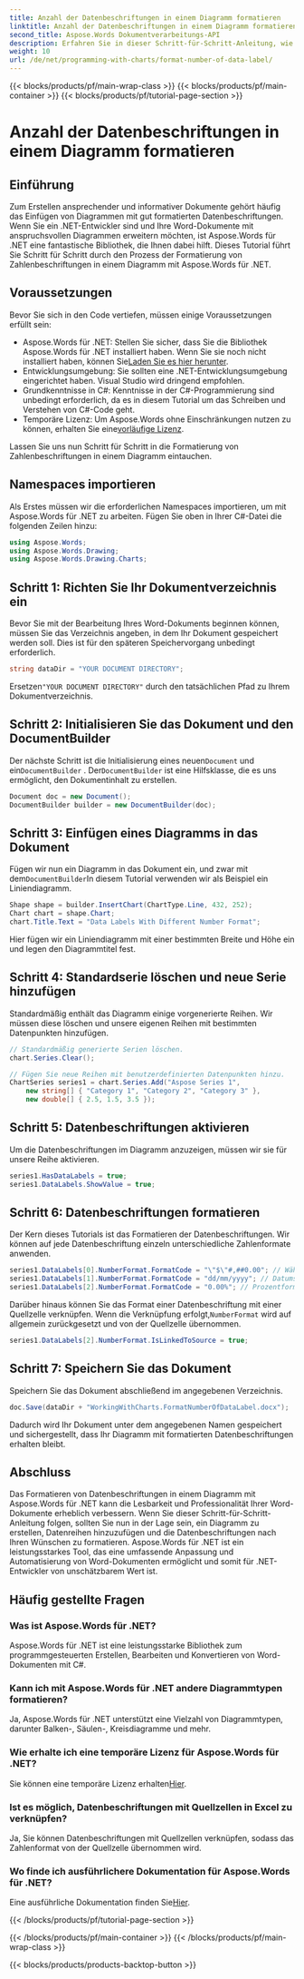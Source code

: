 ```yaml
---
title: Anzahl der Datenbeschriftungen in einem Diagramm formatieren
linktitle: Anzahl der Datenbeschriftungen in einem Diagramm formatieren
second_title: Aspose.Words Dokumentverarbeitungs-API
description: Erfahren Sie in dieser Schritt-für-Schritt-Anleitung, wie Sie mit Aspose.Words für .NET Datenbeschriftungen in Diagrammen formatieren. Verbessern Sie Ihre Word-Dokumente mühelos.
weight: 10
url: /de/net/programming-with-charts/format-number-of-data-label/
---
```


{{< blocks/products/pf/main-wrap-class >}}
{{< blocks/products/pf/main-container >}}
{{< blocks/products/pf/tutorial-page-section >}}

# Anzahl der Datenbeschriftungen in einem Diagramm formatieren

## Einführung

Zum Erstellen ansprechender und informativer Dokumente gehört häufig das Einfügen von Diagrammen mit gut formatierten Datenbeschriftungen. Wenn Sie ein .NET-Entwickler sind und Ihre Word-Dokumente mit anspruchsvollen Diagrammen erweitern möchten, ist Aspose.Words für .NET eine fantastische Bibliothek, die Ihnen dabei hilft. Dieses Tutorial führt Sie Schritt für Schritt durch den Prozess der Formatierung von Zahlenbeschriftungen in einem Diagramm mit Aspose.Words für .NET.

## Voraussetzungen

Bevor Sie sich in den Code vertiefen, müssen einige Voraussetzungen erfüllt sein:

-  Aspose.Words für .NET: Stellen Sie sicher, dass Sie die Bibliothek Aspose.Words für .NET installiert haben. Wenn Sie sie noch nicht installiert haben, können Sie[Laden Sie es hier herunter](https://releases.aspose.com/words/net/).
- Entwicklungsumgebung: Sie sollten eine .NET-Entwicklungsumgebung eingerichtet haben. Visual Studio wird dringend empfohlen.
- Grundkenntnisse in C#: Kenntnisse in der C#-Programmierung sind unbedingt erforderlich, da es in diesem Tutorial um das Schreiben und Verstehen von C#-Code geht.
-  Temporäre Lizenz: Um Aspose.Words ohne Einschränkungen nutzen zu können, erhalten Sie eine[vorläufige Lizenz](https://purchase.aspose.com/temporary-license/).

Lassen Sie uns nun Schritt für Schritt in die Formatierung von Zahlenbeschriftungen in einem Diagramm eintauchen.

## Namespaces importieren

Als Erstes müssen wir die erforderlichen Namespaces importieren, um mit Aspose.Words für .NET zu arbeiten. Fügen Sie oben in Ihrer C#-Datei die folgenden Zeilen hinzu:

```csharp
using Aspose.Words;
using Aspose.Words.Drawing;
using Aspose.Words.Drawing.Charts;
```

## Schritt 1: Richten Sie Ihr Dokumentverzeichnis ein

Bevor Sie mit der Bearbeitung Ihres Word-Dokuments beginnen können, müssen Sie das Verzeichnis angeben, in dem Ihr Dokument gespeichert werden soll. Dies ist für den späteren Speichervorgang unbedingt erforderlich.

```csharp
string dataDir = "YOUR DOCUMENT DIRECTORY";
```

 Ersetzen`"YOUR DOCUMENT DIRECTORY"` durch den tatsächlichen Pfad zu Ihrem Dokumentverzeichnis.

## Schritt 2: Initialisieren Sie das Dokument und den DocumentBuilder

 Der nächste Schritt ist die Initialisierung eines neuen`Document` und ein`DocumentBuilder` . Der`DocumentBuilder` ist eine Hilfsklasse, die es uns ermöglicht, den Dokumentinhalt zu erstellen.

```csharp
Document doc = new Document();
DocumentBuilder builder = new DocumentBuilder(doc);
```

## Schritt 3: Einfügen eines Diagramms in das Dokument

 Fügen wir nun ein Diagramm in das Dokument ein, und zwar mit dem`DocumentBuilder`In diesem Tutorial verwenden wir als Beispiel ein Liniendiagramm.

```csharp
Shape shape = builder.InsertChart(ChartType.Line, 432, 252);
Chart chart = shape.Chart;
chart.Title.Text = "Data Labels With Different Number Format";
```

Hier fügen wir ein Liniendiagramm mit einer bestimmten Breite und Höhe ein und legen den Diagrammtitel fest.

## Schritt 4: Standardserie löschen und neue Serie hinzufügen

Standardmäßig enthält das Diagramm einige vorgenerierte Reihen. Wir müssen diese löschen und unsere eigenen Reihen mit bestimmten Datenpunkten hinzufügen.

```csharp
// Standardmäßig generierte Serien löschen.
chart.Series.Clear();

// Fügen Sie neue Reihen mit benutzerdefinierten Datenpunkten hinzu.
ChartSeries series1 = chart.Series.Add("Aspose Series 1", 
	new string[] { "Category 1", "Category 2", "Category 3" }, 
	new double[] { 2.5, 1.5, 3.5 });
```

## Schritt 5: Datenbeschriftungen aktivieren

Um die Datenbeschriftungen im Diagramm anzuzeigen, müssen wir sie für unsere Reihe aktivieren.

```csharp
series1.HasDataLabels = true;
series1.DataLabels.ShowValue = true;
```

## Schritt 6: Datenbeschriftungen formatieren

Der Kern dieses Tutorials ist das Formatieren der Datenbeschriftungen. Wir können auf jede Datenbeschriftung einzeln unterschiedliche Zahlenformate anwenden.

```csharp
series1.DataLabels[0].NumberFormat.FormatCode = "\"$\"#,##0.00"; // Währungsformat
series1.DataLabels[1].NumberFormat.FormatCode = "dd/mm/yyyy"; // Datumsformat
series1.DataLabels[2].NumberFormat.FormatCode = "0.00%"; // Prozentformat
```

 Darüber hinaus können Sie das Format einer Datenbeschriftung mit einer Quellzelle verknüpfen. Wenn die Verknüpfung erfolgt,`NumberFormat` wird auf allgemein zurückgesetzt und von der Quellzelle übernommen.

```csharp
series1.DataLabels[2].NumberFormat.IsLinkedToSource = true;
```

## Schritt 7: Speichern Sie das Dokument

Speichern Sie das Dokument abschließend im angegebenen Verzeichnis.

```csharp
doc.Save(dataDir + "WorkingWithCharts.FormatNumberOfDataLabel.docx");
```

Dadurch wird Ihr Dokument unter dem angegebenen Namen gespeichert und sichergestellt, dass Ihr Diagramm mit formatierten Datenbeschriftungen erhalten bleibt.

## Abschluss

Das Formatieren von Datenbeschriftungen in einem Diagramm mit Aspose.Words für .NET kann die Lesbarkeit und Professionalität Ihrer Word-Dokumente erheblich verbessern. Wenn Sie dieser Schritt-für-Schritt-Anleitung folgen, sollten Sie nun in der Lage sein, ein Diagramm zu erstellen, Datenreihen hinzuzufügen und die Datenbeschriftungen nach Ihren Wünschen zu formatieren. Aspose.Words für .NET ist ein leistungsstarkes Tool, das eine umfassende Anpassung und Automatisierung von Word-Dokumenten ermöglicht und somit für .NET-Entwickler von unschätzbarem Wert ist.

## Häufig gestellte Fragen

### Was ist Aspose.Words für .NET?
Aspose.Words für .NET ist eine leistungsstarke Bibliothek zum programmgesteuerten Erstellen, Bearbeiten und Konvertieren von Word-Dokumenten mit C#.

### Kann ich mit Aspose.Words für .NET andere Diagrammtypen formatieren?
Ja, Aspose.Words für .NET unterstützt eine Vielzahl von Diagrammtypen, darunter Balken-, Säulen-, Kreisdiagramme und mehr.

### Wie erhalte ich eine temporäre Lizenz für Aspose.Words für .NET?
Sie können eine temporäre Lizenz erhalten[Hier](https://purchase.aspose.com/temporary-license/).

### Ist es möglich, Datenbeschriftungen mit Quellzellen in Excel zu verknüpfen?
Ja, Sie können Datenbeschriftungen mit Quellzellen verknüpfen, sodass das Zahlenformat von der Quellzelle übernommen wird.

### Wo finde ich ausführlichere Dokumentation für Aspose.Words für .NET?
 Eine ausführliche Dokumentation finden Sie[Hier](https://reference.aspose.com/words/net/).

{{< /blocks/products/pf/tutorial-page-section >}}

{{< /blocks/products/pf/main-container >}}
{{< /blocks/products/pf/main-wrap-class >}}

{{< blocks/products/products-backtop-button >}}
